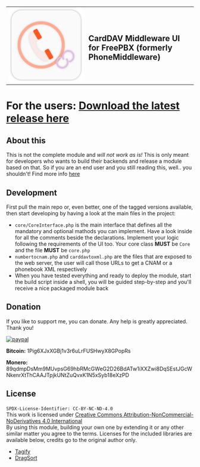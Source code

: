 <table>
  <tr>
    <td width="200" style="border: none;">
     <img src="assets/images/icon.png" alt="Module icon"/>
    </td>
    <td style="border: none;">
     <h2>CardDAV Middleware UI for FreePBX (formerly PhoneMiddleware)</h2>
    </td>
  </tr>
</table>

# For the users: <a href="https://carddavmiddleware.massi-x.dev/latest">Download the latest release here</a>

## About this
This is not the complete module and *will not work as is!* This is only meant for developers who wants to build their backends and release a module based on that. So if you are an end user and you still reading this, well.. you shouldn't! Find more info <a href="https://carddavmiddleware.massi-x.dev/#readme">here</a>

## Development
First pull the main repo or, even better, one of the tagged versions available, then start developing by having a look at the main files in the project:
- `core/CoreInterface.php` is the main interface that defines all the mandatory and optional mathods you can implement. Have a look inside for all the comments beside the declarations. Implement your logic following the requirements of the UI too. Your core class **MUST** be `Core` and the file **MUST** be `core.php`
- `numbertocnam.php` and `carddavtoxml.php` are the files that are exposed to the web server, the user will call those URLs to get a CNAM or a phonebook XML respectively
- When you have tested everything and ready to deploy the module, start the build script inside a shell, you will be guided step-by-step and you'll receive a nice packaged module back

## Donation
If you like to support me, you can donate. Any help is greatly appreciated. Thank you!

<a target="_blank" href="https://paypal.me/firemetris"><img src="https://www.paypalobjects.com/en_US/i/btn/btn_donateCC_LG.gif" alt="paypal"/></a>

**Bitcoin:** 1Pig6XJxXGBj1v3r6uLrFUSHwyX8GPopRs

**Monero:** 89qdmpDsMm9MUvpsG69hbRMcGWeG2D26BdATw1iXXZwi8DqSEstJGcWNkenrXtThCAAJTpjkUNtZuQvxK1N5xSyb18eXzPD

## License
`SPDX-License-Identifier: CC-BY-NC-ND-4.0`<br>
This work is licensed under <a target="_blank" href="https://creativecommons.org/licenses/by-nc-nd/4.0/legalcode.txt">Creative Commons Attribution-NonCommercial-NoDerivatives 4.0 International</a><br>
By using this module, building your own one by extending it or any other similar matter you agree to the terms. Licenses for the included libraries are available below, credits go to the original author only.
- [Tagify](https://github.com/yairEO/tagify)
- [DragSort](https://github.com/yairEO/dragsort)
